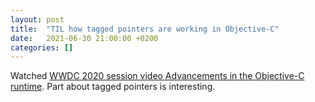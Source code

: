 ```yaml
---
layout: post
title:  "TIL how tagged pointers are working in Objective-C"
date:   2021-06-30 21:00:00 +0200
categories: []
---
```

Watched [WWDC 2020 session video Advancements in the Objective-C runtime](https://developer.apple.com/videos/play/wwdc2020/10163/). Part about tagged pointers is interesting.

